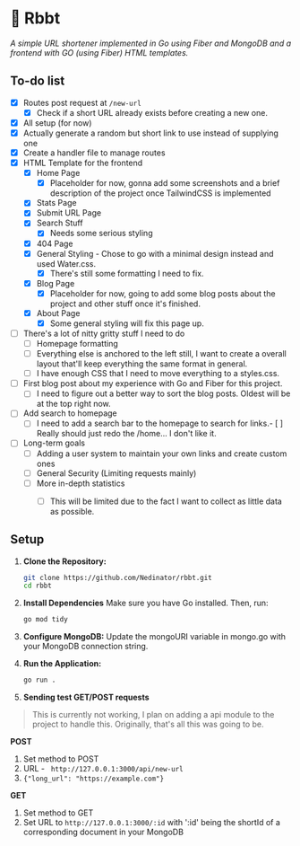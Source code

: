 # 🐸 Rbbt
*A simple URL shortener implemented in Go using Fiber and MongoDB and a frontend with GO (using Fiber) HTML templates.*

## To-do list

- [x] Routes post request at `/new-url`
    - [x] Check if a short URL already exists before creating a new one.
- [x] All setup (for now)
- [x] Actually generate a random but short link to use instead of supplying one
- [x] Create a handler file to manage routes
- [x] HTML Template for the frontend
    - [x] Home Page
        - [x] Placeholder for now, gonna add some screenshots and a brief description of the project once TailwindCSS is implemented
    - [x] Stats Page
    - [x] Submit URL Page
    - [x] Search Stuff
        - [x] Needs some serious styling
    - [x] 404 Page
    - [x] General Styling - Chose to go with a minimal design instead and used Water.css.
        - [x] There's still some formatting I need to fix.
    - [x] Blog Page
        - [x] Placeholder for now, going to add some blog posts about the project and other stuff once it's finished.
    - [x] About Page
        - [x] Some general styling will fix this page up.
- [ ] There's a lot of nitty gritty stuff I need to do
    - [ ] Homepage formatting
    - [ ] Everything else is anchored to the left still, I want to create a overall layout that'll keep everything the same format in general.
    - [ ] I have enough CSS that I need to move everything to a styles.css.
- [ ] First blog post about my experience with Go and Fiber for this project.
    - [ ] I need to figure out a better way to sort the blog posts. Oldest will be at the top right now.
- [ ] Add search to homepage
    - [ ] I need to add a search bar to the homepage to search for links.- [ ] Really should just redo the /home... I don't like it.
- [ ] Long-term goals
    - [ ] Adding a user system to maintain your own links and create custom ones
    - [ ] General Security (Limiting requests mainly)
    - [ ] More in-depth statistics
        - [ ] This will be limited due to the fact I want to collect as little data as possible.


## Setup

1. **Clone the Repository:**

   ```bash
   git clone https://github.com/Nedinator/rbbt.git
   cd rbbt
   ```

2. **Install Dependencies**
    Make sure you have Go installed. Then, run:
    ```bash
    go mod tidy
    ```

3. **Configure MongoDB:**
    Update the mongoURI variable in mongo.go with your MongoDB connection string.


4. **Run the Application:**

    ```bash
    go run .
    ```

5. **Sending test GET/POST requests**
> This is currently not working, I plan on adding a api module to the project to handle this. Originally, that's all this was going to be.

**POST**
1. Set method to POST
2. URL - ` http://127.0.0.1:3000/api/new-url`
3. `{"long_url": "https://example.com"}`

**GET**

1. Set method to GET
2. Set URL to `http://127.0.0.1:3000/:id` with ':id' being the shortId of a corresponding document in your MongoDB
